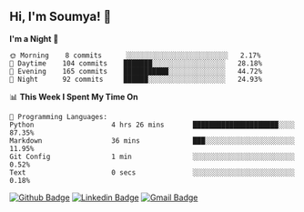 ## Hi, I'm Soumya! 👋

<!--START_SECTION:waka-->
**I'm a Night 🦉** 

```text
🌞 Morning    8 commits      ░░░░░░░░░░░░░░░░░░░░░░░░░   2.17% 
🌆 Daytime    104 commits    ███████░░░░░░░░░░░░░░░░░░   28.18% 
🌃 Evening    165 commits    ███████████░░░░░░░░░░░░░░   44.72% 
🌙 Night      92 commits     ██████░░░░░░░░░░░░░░░░░░░   24.93%

```


📊 **This Week I Spent My Time On** 

```text
💬 Programming Languages: 
Python                   4 hrs 26 mins       █████████████████████░░░░   87.35% 
Markdown                 36 mins             ███░░░░░░░░░░░░░░░░░░░░░░   11.95% 
Git Config               1 min               ░░░░░░░░░░░░░░░░░░░░░░░░░   0.52% 
Text                     0 secs              ░░░░░░░░░░░░░░░░░░░░░░░░░   0.18%

```


<!--END_SECTION:waka-->

[![Github Badge](https://img.shields.io/badge/-rubyruins-grey?style=for-the-badge&logo=github&logoColor=white&link=https://github.com/rubyruins/)](https://www.github.com/rubyruins/) 
[![Linkedin Badge](https://img.shields.io/badge/-Soumya%20Parekh-0072b1?style=for-the-badge&logo=Linkedin&logoColor=white&link=https://www.linkedin.com/in/Soumya-Parekh/)](https://www.linkedin.com/in/Soumya-Parekh/) 
[![Gmail Badge](https://img.shields.io/badge/-soumya.parekh@somaiya.edu-c14438?style=for-the-badge&logo=Gmail&logoColor=white&link=mailto:soumya.parekh@somaiya.edu)](mailto:soumya.parekh@somaiya.edu) 

